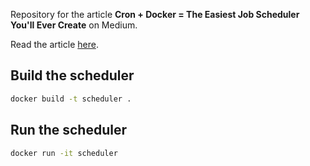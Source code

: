Repository for the article **Cron + Docker = The Easiest Job Scheduler You'll Ever Create** on Medium.

Read the article [here](https://levelup.gitconnected.com/cron-docker-the-easiest-job-scheduler-youll-ever-create-e1753eb5ea44).

## Build the scheduler

```sh
docker build -t scheduler .
```

## Run the scheduler

```sh
docker run -it scheduler
```

